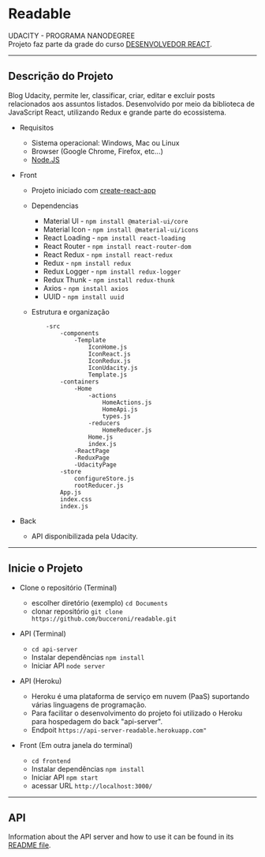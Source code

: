 # Readable

UDACITY - PROGRAMA NANODEGREE  
Projeto faz parte da grade do curso [DESENVOLVEDOR REACT](https://br.udacity.com/course/react-nanodegree--nd019).

<hr>

## Descrição do Projeto

Blog Udacity, permite ler, classificar, criar, editar e excluir posts relacionados aos assuntos listados. 
Desenvolvido por meio da biblioteca de JavaScript React, utilizando Redux e grande parte do ecossistema.

* Requisitos

    - Sistema operacional: Windows, Mac ou Linux
    - Browser (Google Chrome, Firefox, etc...)
    - [Node.JS](https://nodejs.org/en/)

* Front
    * Projeto iniciado com [create-react-app](https://github.com/facebook/create-react-app)

    * Dependencias
        - Material UI - `npm install @material-ui/core`
        - Material Icon - `npm install @material-ui/icons`
        - React Loading - `npm install react-loading`
        - React Router - `npm install react-router-dom`
        - React Redux - `npm install react-redux`
        - Redux - `npm install redux`
        - Redux Logger - `npm install redux-logger` 
        - Redux Thunk - `npm install redux-thunk`
        - Axios - `npm install axios`
        - UUID - `npm install uuid`

    * Estrutura e organização
        ```
            -src
                -components
                    -Template
                        IconHome.js
                        IconReact.js
                        IconRedux.js
                        IconUdacity.js
                        Template.js
                -containers
                    -Home
                        -actions 
                            HomeActions.js
                            HomeApi.js
                            types.js
                        -reducers
                            HomeReducer.js
                        Home.js
                        index.js
                    -ReactPage
                    -ReduxPage
                    -UdacityPage
                -store
                    configureStore.js
                    rootReducer.js
                App.js
                index.css
                index.js
        ```
    
* Back
    * API disponibilizada pela Udacity.

<hr >

## Inicie o Projeto

* Clone o repositório (Terminal)
    - escolher diretório (exemplo) `cd Documents`
    - clonar repositório `git clone https://github.com/bucceroni/readable.git`

* API (Terminal)
    - `cd api-server`
    - Instalar dependências `npm install`
    - Iniciar API `node server`
* API (Heroku)
    - Heroku é uma plataforma de serviço em nuvem (PaaS) suportando várias linguagens de programação.
    - Para facilitar o desenvolvimento do projeto foi utilizado o Heroku para hospedagem do back "api-server".
    - Endpoit `https://api-server-readable.herokuapp.com"`

* Front (Em outra janela do terminal)
    - `cd frontend`
    - Instalar dependências `npm install`
    - Iniciar API `npm start`
    - acessar URL `http://localhost:3000/`
 
<hr>

## API
Information about the API server and how to use it can be found in its [README file](api-server/README.md).
